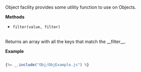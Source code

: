 
Object facility provides some utility function to use on Objects.

**Methods**

* `filter(value, filter)`
<br />
Returns an array with all the keys that match the __filter__.


**Example**

```js

{%= _.include("Obj/ObjExample.js") %}

```